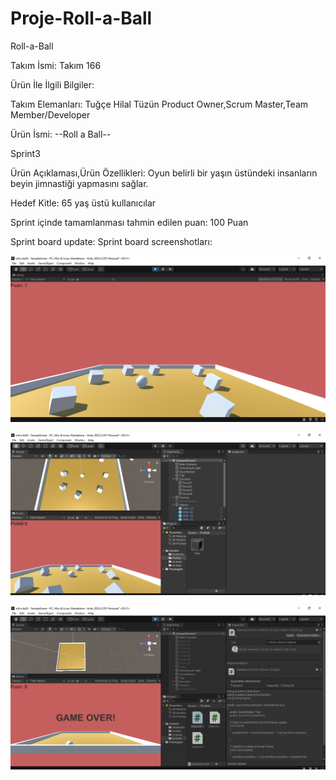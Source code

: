 # Proje-Roll-a-Ball
Roll-a-Ball

Takım İsmi:
Takım 166

Ürün İle İlgili Bilgiler:

Takım Elemanları:
Tuğçe Hilal Tüzün Product Owner,Scrum Master,Team Member/Developer

Ürün İsmi:
--Roll a Ball--

Sprint3

Ürün Açıklaması,Ürün Özellikleri:
Oyun belirli bir yaşın üstündeki insanların beyin jimnastiği yapmasını sağlar.

Hedef Kitle:
65 yaş üstü  kullanıcılar



Sprint içinde tamamlanması tahmin edilen puan: 100 Puan







Sprint board update: Sprint board screenshotları:

![](https://github.com/tugcehtzun/Proje-Roll-a-Ball/blob/main/Ekran%20G%C3%B6r%C3%BCnt%C3%BCs%C3%BC%20(22).png)

![](https://github.com/tugcehtzun/Proje-Roll-a-Ball/blob/main/Ekran%20G%C3%B6r%C3%BCnt%C3%BCs%C3%BC%20(27).jpg)


![](https://github.com/tugcehtzun/Proje-Roll-a-Ball/blob/main/Ekran%20G%C3%B6r%C3%BCnt%C3%BCs%C3%BC%20(21).jpg)



